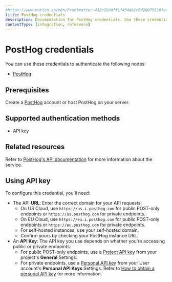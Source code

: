 ```yaml
---
#https://www.notion.so/n8n/Frontmatter-432c2b8dff1f43d4b1c8d20075510fe4
title: PostHog credentials
description: Documentation for PostHog credentials. Use these credentials to authenticate PostHog in n8n, a workflow automation platform.
contentType: [integration, reference]
---
```


# PostHog credentials

You can use these credentials to authenticate the following nodes:

- [PostHog](/integrations/builtin/app-nodes/n8n-nodes-base.posthog.md)

## Prerequisites

Create a [PostHog](https://posthog.com/) account or host PostHog on your server.

## Supported authentication methods

- API key

## Related resources

Refer to [PostHog's API documentation](https://posthog.com/docs/api) for more information about the service.


## Using API key

To configure this credential, you'll need:

- The API **URL**: Enter the correct domain for your API requests:
    - On US Cloud, use `https://us.i.posthog.com` for public POST-only endpoints or `https://us.posthog.com` for private endpoints.
    - On EU Cloud, use `https://eu.i.posthog.com` for public POST-only endpoints or `https://eu.posthog.com` for private endpoints.
    - For self-hosted instances, use your self-hosted domain. 
    - Confirm yours by checking your PostHog instance URL.
- An **API Key**: The API key you use depends on whether you're accessing public or private endpoints:
    - For public POST-only endpoints, use a [Project API key](https://app.posthog.com/project/settings) from your project's **General** Settings.
    - For private endpoints, use a [Personal API key](https://app.posthog.com/settings/user-api-keys) from your User account's **Personal API Keys** Settings. Refer to [How to obtain a personal API key](https://posthog.com/docs/api#private-endpoint-authentication) for more information.
